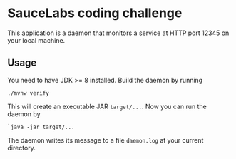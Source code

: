 # SauceLabs coding challenge

This application is a daemon that monitors a service at HTTP port 12345 on your local machine.

## Usage

You need to have JDK >= 8 installed.
Build the daemon by running

    ./mvnw verify

This will create an executable JAR `target/...`. Now you can run
the daemon by

    `java -jar target/...

The daemon writes its message to a file `daemon.log` at your current directory.

